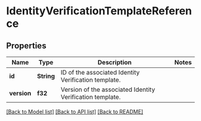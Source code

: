 # IdentityVerificationTemplateReference

## Properties

Name | Type | Description | Notes
------------ | ------------- | ------------- | -------------
**id** | **String** | ID of the associated Identity Verification template. | 
**version** | **f32** | Version of the associated Identity Verification template. | 

[[Back to Model list]](../README.md#documentation-for-models) [[Back to API list]](../README.md#documentation-for-api-endpoints) [[Back to README]](../README.md)



